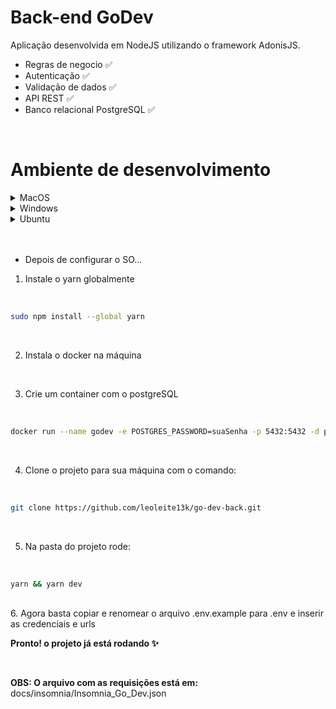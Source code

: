 # Back-end GoDev

Aplicação desenvolvida em NodeJS utilizando o framework AdonisJS.

- Regras de negocio ✅
- Autenticação ✅
- Validação de dados ✅
- API REST ✅
- Banco relacional PostgreSQL ✅

<br/>

# Ambiente de desenvolvimento
<details>
  <summary>MacOS</summary>

  <br/>

  1. Abra o terminal e faça a instalação do Homebew
  - Digite o seguinte comando para instalar o Homebrew

  <br/>

  ````bash
  /bin/bash -c "$(curl -fsSL https://raw.githubusercontent.com/Homebrew/install/master/install.sh)"
  ````

  2. Depois de instaldo digite o seguinte comandos para instalar o NodeJS

  <br/>

  ````bash
  brew install node@14 watchman
  ````

  3. Definia a veriavél de ambiente do NodeJS

  <br/>

  ````bash
  export PATH=$PATH:/usr/local/opt/node@14/bin
  ````
</details>

<details>
  <summary>Windows</summary>

  <br/>

  1. Abra o PowerSell como administrador
  2. Execute o seguinte comando

  <br/>

  ````bash
  Set-ExecutionPolicy AllSigned
  ````

  3. Instale o Chocolatey

  <br/>

  ````bash
  Set-ExecutionPolicy Bypass -Scope Process -Force; [System.Net.ServicePointManager]::SecurityProtocol = [System.Net.ServicePointManager]::SecurityProtocol -bor 3072; iex ((New-Object System.Net.WebClient).DownloadString('https://chocolatey.org/install.ps1'))
  ````

  4. Feche o PowerSheel e bara novamente e instale o nodeJS

  <br/>

  ````bash
  choco install -y nodejs-lts openjdk11
  ````

  5. Instale o yarn globalmente

  <br/>

  ````bash
  npm install --global yarn
  ````
  </details>

  <details>
  <summary>Ubuntu</summary>

  <br/>

  1. Abra o terminal e faça a instalação do Curl
  - No terminal digite o seguinte comando para instalar o curl

  <br/>

  ````bash
  sudo apt-get install curl
  ````

  2. Depois de instaldo digite os seguintes comando para instalar o NodeJS

  <br/>

  ````bash
  curl -sL https://deb.nodesource.com/setup_14.x | sudo -E bash -
  sudo apt-get install -y nodejs
  ````
</details>

  <br/>
  <br/>

  - Depois de configurar o SO...

  1. Instale o yarn globalmente

  <br/>

  ````bash
  sudo npm install --global yarn
  ````

  <br/>

  2. Instala o docker na máquina

  <br/>

  3. Crie um container com o postgreSQL

  <br/>

  ````bash
  docker run --name godev -e POSTGRES_PASSWORD=suaSenha -p 5432:5432 -d postgres
  ````

  <br/>


  4. Clone o projeto para sua máquina com o comando:

  <br/>

  ````bash
  git clone https://github.com/leoleite13k/go-dev-back.git
  ````

  <br/>

  5. Na pasta do projeto rode:

  <br/>

   ````bash
  yarn && yarn dev
  ````

  <br/>
  6. Agora basta copiar e renomear o arquivo .env.example para .env e inserir as credenciais e urls

  <br/>

  **Pronto! o projeto já está rodando ✨**

  <br/>

  **OBS: O arquivo com as requisições está em:** docs/insomnia/Insomnia_Go_Dev.json

